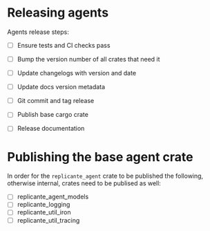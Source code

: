 Releasing agents
================
Agents release steps:

- [ ] Ensure tests and CI checks pass
- [ ] Bump the version number of all crates that need it
- [ ] Update changelogs with version and date
- [ ] Update docs version metadata
- [ ] Git commit and tag release
- [ ] Publish base cargo crate
- [ ] Release documentation


Publishing the base agent crate
===============================
In order for the `replicante_agent` crate to be published the following,
otherwise internal, crates need to be publised as well:

- [ ] replicante_agent_models
- [ ] replicante_logging
- [ ] replicante_util_iron
- [ ] replicante_util_tracing
